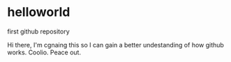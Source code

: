 # helloworld
first github repository

Hi there, I'm cgnaing this so I can gain a better undestanding
of how github works.  Coolio.  Peace out.    
